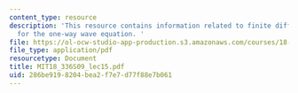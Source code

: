 ```yaml
---
content_type: resource
description: 'This resource contains information related to finite difference methods
  for the one-way wave equation. '
file: https://ol-ocw-studio-app-production.s3.amazonaws.com/courses/18-336-numerical-methods-for-partial-differential-equations-spring-2009/286be9198204bea2f7e7d77f88e7b061_MIT18_336S09_lec15.pdf
file_type: application/pdf
resourcetype: Document
title: MIT18_336S09_lec15.pdf
uid: 286be919-8204-bea2-f7e7-d77f88e7b061
---
```


